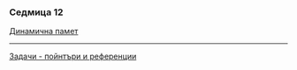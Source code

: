 ### Седмица 12

[Динамична памет](https://drive.google.com/file/d/1eGU0bzZOcPqcAOYkTi_AOFgTO3jZrTyS/view?usp=sharing)

---
[Задачи - пойнтъри и референции](../tasks/dynamic_memory.md)
